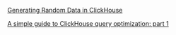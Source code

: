 [Generating Random Data in ClickHouse](https://clickhouse.com/blog/generating-random-test-distribution-data-for-clickhouse)

[A simple guide to ClickHouse query optimization: part 1](https://clickhouse.com/blog/a-simple-guide-to-clickhouse-query-optimization-part-1)

